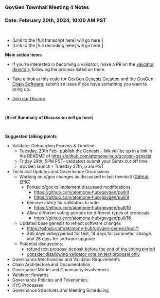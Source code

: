 ### **GovGen Townhall Meeting 4 Notes**

### Date: February 20th, 2024, 10:00 AM PST

<br> 

- [Link to the [full transcript here] will go here.]
- [Link to the [full recording here] will go here.]

**Main action items**

- If you're interested in becoming a validator, make a PR on the [validator directory](https://github.com/atomone-hub/validator) following the process listed on there.

- Take a look at this code for [GovGen Genesis Creation](https://github.com/atomone-hub/govgen-genesis) and the [GovGen Chain Software](https://github.com/atomone-hub/govgen), submit an issue if you have something you want to bring up.

- [Join our Discord](https://discord.gg/atomone)

<br> 

[**Brief Summary of Discussion will go here**]

<br>

**Suggested talking points**

- Validator Onboarding Process & Timeline
  - Tuesday, 20th Feb- publish the Genesis - link will be up in a link in the README of https://github.com/atomone-hub/govgen-genesis
  - Friday 29th, 5PM PST- validators submit your Gentx cut off time
  - GovGen launch - Tuesday 27th, 6 am PST
- Technical Updates and Governance Discussions
  - Working on x/gov changes as discussed in last townhall ([GitHub EPIC](https://github.com/atomone-hub/govgen/issues/6))
    - Forked x/gov to implement discussed modifications
        - https://github.com/atomone-hub/govgen/pull/4    
        - https://github.com/atomone-hub/govgen/pull/9
    - Remove ability for validators to vote
        - https://github.com/atomone-hub/govgen/pull/10
    - Allow different voting periods for different types of proposals
      - https://github.com/atomone-hub/govgen/pull/16
  - Updated base genesis to reflect software changes
    - https://github.com/atomone-hub/govgen-genesis/pull/1
    - 365 days voting period for text, 14 days for parameter change and 28 days for software upgrade
  - Potential discussions:
    - [refund text proposal deposit before the end of the voting period](https://github.com/atomone-hub/govgen/issues/8)
    - [consider disallowing validator vote on text proposal only](https://github.com/atomone-hub/govgen/issues/15)
- Governance Mechanisms and Validator Requirements
- Chain Architecture and Documentation
- Governance Model and Community Involvement
- Validator Rewards
- Governance Policies and Tokenomics
- KYC Processes
- Governance Structures and Meeting Scheduling

<br>
